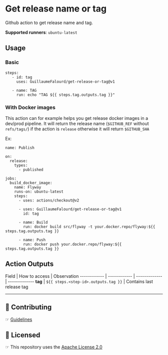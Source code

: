 # Get release name or tag

Github action to get release name and tag.

**Supported runners**: `ubuntu-latest`

## Usage

### Basic

```
steps:
   - id: tag
     uses: GuillaumeFalourd/get-release-or-tag@v1

   - name: TAG
     run: echo "TAG ${{ steps.tag.outputs.tag }}"
```

### With Docker images

This action can for example helps you get release docker images in a dev/prod pipeline. It will return the release name (`$GITHUB_REF` without `refs/tags/`) if the action is `release` otherwise it will return `$GITHUB_SHA`

Ex:

```
name: Publish

on:
  release:
    types:
      - published

jobs:
  build_docker_image:
    name: Flyway
    runs-on: ubuntu-latest
    steps:
      - uses: actions/checkout@v2

      - uses: GuillaumeFalourd/get-release-or-tag@v1
        id: tag

      - name: Build
        run: docker build src/flyway -t your.docker.repo/flyway:${{ steps.tag.outputs.tag }}

      - name: Push
        run: docker push your.docker.repo/flyway:${{ steps.tag.outputs.tag }}
```

## Action Outputs

Field | How to access | Observation
------------ | ------------  | ------------- | -------------
**tag** | `${{ steps.<step-id>.outputs.tag }}` | Contains last release tag

* * *

## 🤝 Contributing

☞ [Guidelines](https://github.com/GuillaumeFalourd/get-release-or-tag/blob/master/CONTRIBUTING.md)

## 🏅 Licensed

☞ This repository uses the [Apache License 2.0](https://github.com/GuillaumeFalourd/get-release-or-tag/blob/master/LICENSE)
